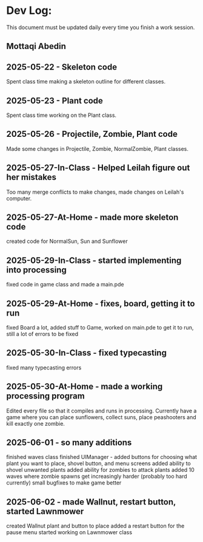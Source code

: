 # Dev Log:

This document must be updated daily every time you finish a work session.

## Mottaqi Abedin

## 2025-05-22 - Skeleton code
Spent class time making a skeleton outline for different classes.

## 2025-05-23 - Plant code
Spent class time working on the Plant class.

## 2025-05-26 - Projectile, Zombie, Plant code
Made some changes in Projectile, Zombie, NormalZombie, Plant classes.

## 2025-05-27-In-Class - Helped Leilah figure out her mistakes
Too many merge conflicts to make changes, made changes on Leilah's computer.

## 2025-05-27-At-Home - made more skeleton code
created code for NormalSun, Sun and Sunflower

## 2025-05-29-In-Class - started implementing into processing
fixed code in game class and made a main.pde

## 2025-05-29-At-Home - fixes, board, getting it to run
fixed Board a lot, added stuff to Game, worked on main.pde to get it to run, still a lot of errors to be fixed

## 2025-05-30-In-Class - fixed typecasting
fixed many typecasting errors

## 2025-05-30-At-Home - made a working processing program
Edited every file so that it compiles and runs in processing. Currently have a game where you can place sunflowers, collect suns, place peashooters and kill exactly one zombie.

## 2025-06-01 - so many additions
finished waves class
finished UIManager - added buttons for choosing what plant you want to place, shovel button, and menu screens
added ability to shovel unwanted plants
added ability for zombies to attack plants
added 10 waves where zombie spawns get increasingly harder (probably too hard currently)
small bugfixes to make game better

## 2025-06-02 - made Wallnut, restart button, started Lawnmower
created Wallnut plant and button to place
added a restart button for the pause menu
started working on Lawnmower class
